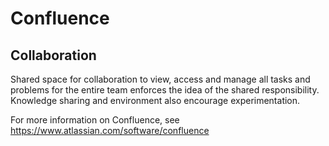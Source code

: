 # Confluence

## Collaboration
Shared space for collaboration to view, access and manage all tasks and problems for the entire team enforces the idea of the shared responsibility. Knowledge sharing and environment also encourage experimentation.

For more information on Confluence, see  
https://www.atlassian.com/software/confluence